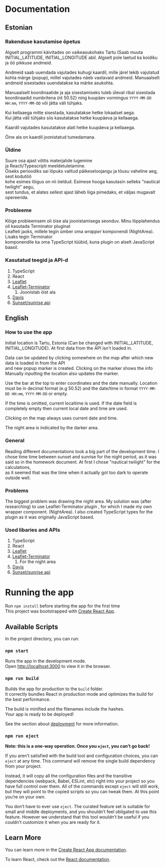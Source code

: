 # Documentation
## Estonian
### Rakenduse kasutamise õpetus

Algselt programmi käivitades on vaikeasukohaks Tartu (Saab muuta INITIAL_LATITUDE, INITIAL_LONGITUDE abil.
Algselt pole laetud ka koidiku ja öö pikkuse andmeid.

Andmeid saab uuendada vajutades kuhugi kaardil, mille järel tekib vajutatud kohta 
märge (popup), millel vajutades näeb vastavaid andmeid. Manuaalselt andmeid sisestades uuendatakse ka märke asukohta.

Manuaalselt koordinaatide ja aja sisestamiseks tuleb üleval ribal sisestada koordinaadid
numbritena (nt 50.52) ning kuupäev vormingus `YYYY-MM-DD HH:mm`, `YYYY-MM-DD` või jätta väli tühjaks.  

Kui kellaaega mitte sisestada, kasutatakse hetke lokaalset aega.  
Kui jätta väli tühjaks siis kasutatakse hetke kuupäeva ja kellaaega.  

Kaardil vajutades kasutatakse alati hetke kuupäeva ja kellaaega.

Öine ala on kaardil joonistatud tumedamana.


### Üldine

Suure osa ajast võttis materjalide lugemine  
ja Reacti/Typescripti meeldetuletamine.  
Öiseks perioodiks sai lõpuks valitud päikeseloojangu ja tõusu vaheline aeg, sest kodutöö  
kohe esimes lõigus on nii öeldud. Esimese hooga kasutasin selleks "nautical twilight" aegu,  
sest tundus, et alates sellest ajast läheb liiga pimedaks, et väljas mugavalt opereerida.   

### Probleeme

Kõige probleemsem oli öise ala joonistamisega seonduv. Minu lõpplahendus oli kasutada Terminator pluginat  
Leafleti jaoks, millele tegin ümber oma *wrapper* komponendi (NightArea). Lisaks tegin Terminator  
komponendile ka oma TypeScript tüübid, kuna plugin on alselt JavaScript baasil.

### Kasutatud teegid ja API-d
1. TypeScript
2. React
3. [Leaflet](https://leafletjs.com/)
4. [Leaflet-Terminator](https://github.com/joergdietrich/Leaflet.Terminator)
   1. Joonistab öist ala
5. [Dayjs](https://day.js.org/)
6. [Sunset/sunrise api](https://sunrise-sunset.org/api)

## English
### How to use the app

Initial location is Tartu, Estonia (Can be changed with INITIAL_LATITUDE, INITIAL_LONGITUDE).
At first data from the API isn't loaded in.

Data can be updated by clicking somewhere on the map after which new data is loaded in from the API  
and new popup marker is created. Clicking on the marker shows the info  
Manually inputting the location also updates the marker.

Use the bar at the top to enter coordinates and the date manually. Location must be in decimal format (e.g 50.52) and the date/time in format `YYYY-MM-DD HH:mm`, `YYYY-MM-DD` or empty.

If the time is omitted, current localtime is used.
If the date field is completely empty then current local date and time are used.

Clicking on the map always uses current date and time.

The night area is indicated by the darker area.


### General

Reading different documentations took a big part of the development time. 
I chose time time between sunset and sunrise for the night period, as it was said so in the homework document. At first I chose "nautical twilight" for the calculations,  
as it seemed that was the time when it actually got too dark to operate outside well.

### Problems

The biggest problem was drawing the night area. My solution was (after researching) to use Leaflet-Terminator plugin 
, for which I made my own wrapper component. (NightArea). I also created TypeScript types for the plugin as it was originally JavaScript based.

### Used libaries and APIs
1. TypeScript
2. React
3. [Leaflet](https://leafletjs.com/)
4. [Leaflet-Terminator](https://github.com/joergdietrich/Leaflet.Terminator)
   1. For the night area
5. [Dayjs](https://day.js.org/)
6. [Sunset/sunrise api](https://sunrise-sunset.org/api)

# Running the app
Run `npm install` before starting the app for the first time  
This project was bootstrapped with [Create React App](https://github.com/facebook/create-react-app).

## Available Scripts

In the project directory, you can run:

### `npm start`

Runs the app in the development mode.\
Open [http://localhost:3000](http://localhost:3000) to view it in the browser.

### `npm run build`

Builds the app for production to the `build` folder.\
It correctly bundles React in production mode and optimizes the build for the best performance.

The build is minified and the filenames include the hashes.\
Your app is ready to be deployed!

See the section about [deployment](https://facebook.github.io/create-react-app/docs/deployment) for more information.

### `npm run eject`

**Note: this is a one-way operation. Once you `eject`, you can’t go back!**

If you aren’t satisfied with the build tool and configuration choices, you can `eject` at any time. This command will remove the single build dependency from your project.

Instead, it will copy all the configuration files and the transitive dependencies (webpack, Babel, ESLint, etc) right into your project so you have full control over them. All of the commands except `eject` will still work, but they will point to the copied scripts so you can tweak them. At this point you’re on your own.

You don’t have to ever use `eject`. The curated feature set is suitable for small and middle deployments, and you shouldn’t feel obligated to use this feature. However we understand that this tool wouldn’t be useful if you couldn’t customize it when you are ready for it.

## Learn More

You can learn more in the [Create React App documentation](https://facebook.github.io/create-react-app/docs/getting-started).

To learn React, check out the [React documentation](https://reactjs.org/).
